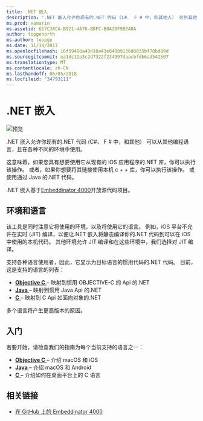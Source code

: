 ```yaml
---
title: .NET 嵌入
description: '.NET 嵌入允许你现有的.NET 代码 (C#、 F # 中，和其他人） 可供其他编程语言编写的代码。'
ms.prod: xamarin
ms.assetid: 617C38CA-B921-4A76-8DFC-B0A3DF90E48A
author: topgenorth
ms.author: toopge
ms.date: 11/14/2017
ms.openlocfilehash: 16f59498a49d10a43e04989136d8835bf78bd89d
ms.sourcegitcommit: ea1dc12a3c2d7322f234997daacbfdb6ad542507
ms.translationtype: MT
ms.contentlocale: zh-CN
ms.lasthandoff: 06/05/2018
ms.locfileid: "34793111"
---
```

# <a name="net-embedding"></a>.NET 嵌入

![预览](~/media/shared/preview.png)

.NET 嵌入允许你现有的.NET 代码 (C#、 F # 中，和其他） 可以从其他编程语言，且在各种不同的环境中使用。

这意味着，如果您具有想要使用它从现有的 iOS 应用程序的.NET 库，你可以执行该操作。   或者，如果你想要将其链接使用本机 c + + 库，你可以执行该操作。   或使用通过 Java 的.NET 代码。

.NET 嵌入基于[Embeddinator 4000](https://github.com/mono/Embeddinator-4000)开放源代码项目。

## <a name="environments-and-languages"></a>环境和语言

该工具是同时注意它将使用的环境，以及将使用它的语言。   例如，iOS 平台不允许在实时 (JIT) 编译，以便让.NET 嵌入将静态编译你的.NET 代码到可以在 iOS 中使用的本机代码。  其他环境允许 JIT 编译和在这些环境中，我们选择对 JIT 编译。

支持各种语言使用者，因此，它显示为目标语言的惯用代码的.NET 代码。   目前，这是支持的语言的列表：

- [**Objective C** ](objective-c/index.md) – 映射到惯用 OBJECTIVE-C 的 Api 的.NET
- [**Java** ](android/index.md) – 映射到惯用 Java Api 的.NET
- [**C** ](get-started/c.md) – 映射到 C Api 如面向对象的.NET

多个语言将产生更高版本的原因。

## <a name="getting-started"></a>入门

若要开始，请检查我们的指南为每个当前支持的语言之一：

- [**Objective C** ](get-started/objective-c/index.md) – 介绍 macOS 和 iOS
- [**Java** ](get-started/java/index.md) – 介绍 macOS 和 Android
- [**C** ](get-started/c.md) – 介绍如何在桌面平台上的 C 语言

## <a name="related-links"></a>相关链接

- [在 GitHub 上的 Embeddinator 4000](https://github.com/mono/Embeddinator-4000)
